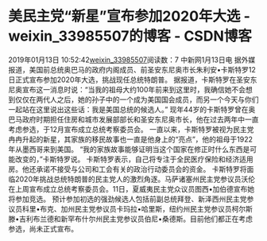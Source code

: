 # 美民主党“新星”宣布参加2020年大选 - weixin_33985507的博客 - CSDN博客
2019年01月13日 10:52:42[weixin_33985507](https://me.csdn.net/weixin_33985507)阅读数：7
中新网1月13日电 据外媒报道，美国前总统奥巴马的政府内阁成员、前圣安东尼奥市长朱利安•卡斯特罗12日正式宣布参加2020年大选，挑战现任总统特朗普。
据报道，卡斯特罗在圣安东尼奥宣布这一消息时说：“当我的祖母大约100年前来到这里时，我确信她不会想到仅仅在两代人之后，她的孙子中的一个成为美国国会成员，而另一个今天与你们一起站在这里说出这些话：我是美国总统的候选人。”
现年44岁的卡斯特罗曾在奥巴马政府时期担任住房和城市发展部部长和圣安东尼奥市长，他在过去两年中一直考虑参选，于12月宣布成立总统考察委员会。
一直以来，卡斯特罗被视为民主党冉冉升起的新星，其家族的移民故事也一直是他身上的“亮点”，他的祖母于1922年从墨西哥来到美国。
“我的家族故事能够证明当这个国家在修正时什么东西是可能改变的，”卡斯特罗说。
卡斯特罗表示，自己将专注于全民医疗保险和经济适用房。他还承诺不接受与公司和工会有关的政治行动委员会的资金。
卡斯特罗将面临2020年挑战总统特朗普的民主党人的激烈角逐。马萨诸塞州民主党参议员沃伦在上周宣布成立总统考察委员会。11日，夏威夷民主党众议员图西•加伯德宣布她将参加竞选。
预计参加初选的强劲候选人包括前副总统拜登、新泽西州民主党参议员科里•布克、加州民主党参议员卡玛拉•哈里斯，纽约州民主党参议员柯尔斯滕•吉利布兰德和新罕布什尔州民主党参议员伯尼•桑德斯。目前他们都正在考虑参选，尚未正式宣布。
